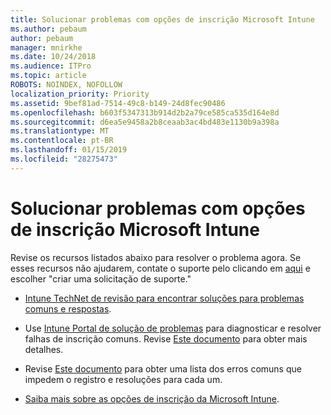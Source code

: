```yaml
---
title: Solucionar problemas com opções de inscrição Microsoft Intune
ms.author: pebaum
author: pebaum
manager: mnirkhe
ms.date: 10/24/2018
ms.audience: ITPro
ms.topic: article
ROBOTS: NOINDEX, NOFOLLOW
localization_priority: Priority
ms.assetid: 9bef81ad-7514-49c8-b149-24d8fec90486
ms.openlocfilehash: b603f5347313b914d2b2a79ce585ca535d164e8d
ms.sourcegitcommit: d6ea5e9458a2b8ceaab3ac4bd483e1130b9a398a
ms.translationtype: MT
ms.contentlocale: pt-BR
ms.lasthandoff: 01/15/2019
ms.locfileid: "28275473"
---
```

# <a name="troubleshoot-issues-with-enrollment-options-microsoft-intune"></a>Solucionar problemas com opções de inscrição Microsoft Intune

Revise os recursos listados abaixo para resolver o problema agora. Se esses recursos não ajudarem, contate o suporte pelo clicando em [aqui](https://portal.azure.com/#blade/Microsoft_Intune_DeviceSettings/ExtensionLandingBlade/help) e escolher "criar uma solicitação de suporte." 
  
- [Intune TechNet de revisão para encontrar soluções para problemas comuns e respostas](https://social.technet.microsoft.com/Forums/en-US/home?category=microsoftintune&amp;filter=alltypes&amp;sort=lastpostdesc).
    
- Use [Intune Portal de solução de problemas](https://devicemanagement.microsoft.com/#blade/Microsoft_Intune_DeviceSettings/TroubleshootBlade) para diagnosticar e resolver falhas de inscrição comuns. Revise [Este documento](https://docs.microsoft.com/en-us/intune/help-desk-operators) para obter mais detalhes. 
    
- Revise [Este documento](https://docs.microsoft.com/en-us/intune-classic/Troubleshoot/troubleshoot-device-enrollment-in-intune) para obter uma lista dos erros comuns que impedem o registro e resoluções para cada um. 
    
- [Saiba mais sobre as opções de inscrição da Microsoft Intune](https://docs.microsoft.com/en-us/intune/enrollment-options).
    

